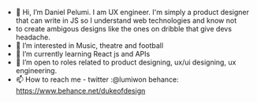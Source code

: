 - 👋 Hi, I’m Daniel Pelumi. I am UX engineer. I'm simply a product designer that can write in JS so I understand web technologies and know not
- to create ambigous designs like the ones on dribble that give devs headache.
- 👀 I’m interested in Music, theatre and football
- 🌱 I’m currently learning React js and APIs
- 💞️ I’m open to roles related to product designing, ux/ui designing, ux engineering.
- 📫 How to reach me - twitter :@lumiwon behance: https://www.behance.net/dukeofdesign

<!---
frontendrockstarng/frontendrockstarng is a ✨ special ✨ repository because its `README.md` (this file) appears on your GitHub profile.
You can click the Preview link to take a look at your changes.
--->
